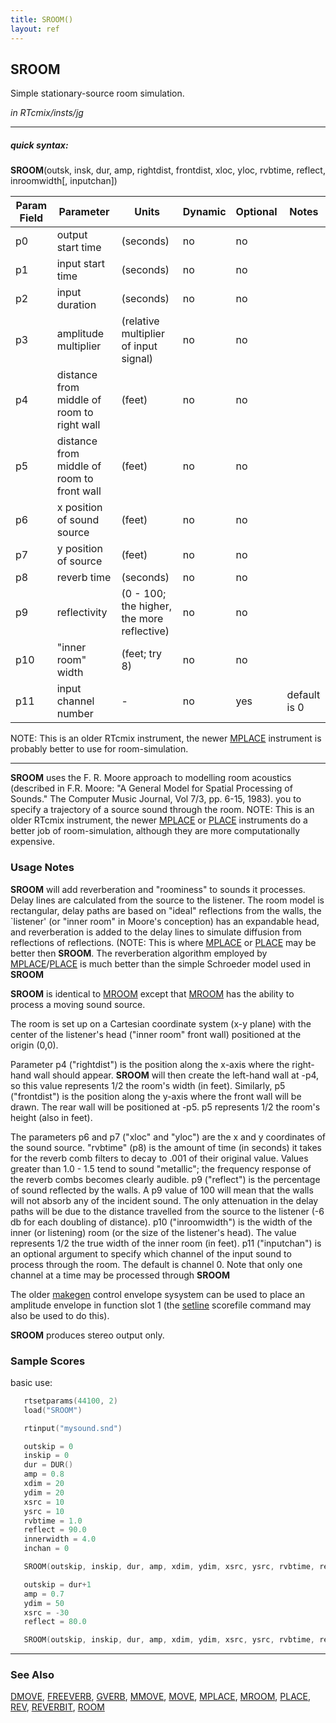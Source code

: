 ```yaml
---
title: SROOM()
layout: ref
---
```


## SROOM

Simple stationary-source room simulation.

*in RTcmix/insts/jg*  
  

-----

##### quick syntax:

**SROOM**(outsk, insk, dur, amp, rightdist, frontdist, xloc, yloc,
rvbtime, reflect, inroomwidth\[, inputchan\])


Param Field	| Parameter | Units | Dynamic | Optional | Notes
----------- | --------- | ----- | -------- | --------- | ---------
p0 | output start time | (seconds) | no | no | 
p1 | input start time | (seconds) | no | no | 
p2 | input duration | (seconds) | no | no | 
p3 | amplitude multiplier | (relative multiplier of input signal) | no | no | 
p4 | distance from middle of room to right wall | (feet) | no | no | 
p5 | distance from middle of room to front wall | (feet) | no | no | 
p6 | x position of sound source | (feet) | no | no | 
p7 | y position of source | (feet) | no | no | 
p8 | reverb time | (seconds) | no | no | 
p9 | reflectivity | (0 - 100; the higher, the more reflective) | no | no | 
p10 | "inner room" width | (feet; try 8) | no | no | 
p11 | input channel number |  -  | no | yes | default is 0 | 


NOTE: This is an older RTcmix instrument, the newer
[MPLACE](MPLACE.html) instrument is probably better to use for
room-simulation.  
  

-----

  
**SROOM** uses the F. R. Moore approach to modelling room acoustics
(described in F.R. Moore: "A General Model for Spatial Processing of
Sounds." The Computer Music Journal, Vol 7/3, pp. 6-15, 1983). you to
specify a trajectory of a source sound through the room. NOTE: This is
an older RTcmix instrument, the newer [MPLACE](MPLACE.html) or
[PLACE](PLACE.html) instruments do a better job of room-simulation,
although they are more computationally expensive.
<span id="usage_notes"></span>

### Usage Notes

**SROOM** will add reverberation and "roominess" to sounds it processes.
Delay lines are calculated from the source to the listener. The room
model is rectangular, delay paths are based on "ideal" reflections from
the walls, the \`listener' (or "inner room" in Moore's conception) has
an expandable head, and reverberation is added to the delay lines to
simulate diffusion from reflections of reflections. (NOTE: This is where
[MPLACE](MPLACE.html) or [PLACE](PLACE.html) may be better then
**SROOM**. The reverberation algorithm employed by
[MPLACE](MPLACE.html)/[PLACE](PLACE.html) is much better than the simple
Schroeder model used in **SROOM**

**SROOM** is identical to [MROOM](MROOM.html) except that
[MROOM](MROOM.html) has the ability to process a moving sound source.

The room is set up on a Cartesian coordinate system (x-y plane) with the
center of the listener's head ("inner room" front wall) positioned at
the origin (0,0).

Parameter p4 ("rightdist") is the position along the x-axis where the
right-hand wall should appear. **SROOM** will then create the left-hand
wall at -p4, so this value represents 1/2 the room's width (in feet).
Similarly, p5 ("frontdist") is the position along the y-axis where the
front wall will be drawn. The rear wall will be positioned at -p5. p5
represents 1/2 the room's height (also in feet).

The parameters p6 and p7 ("xloc" and "yloc") are the x and y coordinates
of the sound source. "rvbtime" (p8) is the amount of time (in seconds)
it takes for the reverb comb filters to decay to .001 of their original
value. Values greater than 1.0 - 1.5 tend to sound "metallic"; the
frequency response of the reverb combs becomes clearly audible. p9
("reflect") is the percentage of sound reflected by the walls. A p9
value of 100 will mean that the walls will not absorb any of the
incident sound. The only attenuation in the delay paths will be due to
the distance travelled from the source to the listener (-6 db for each
doubling of distance). p10 ("inroomwidth") is the width of the inner (or
listening) room (or the size of the listener's head). The value
represents 1/2 the true width of the inner room (in feet). p11
("inputchan") is an optional argument to specify which channel of the
input sound to process through the room. The default is channel 0. Note
that only one channel at a time may be processed through **SROOM**

The older [makegen](../scorefile/makegen.html) control envelope sysystem
can be used to place an amplitude envelope in function slot 1 (the
[setline](../scorefile/setline.html) scorefile command may also be used
to do this).

**SROOM** produces stereo output only.

### Sample Scores

basic use:

```cpp
   rtsetparams(44100, 2)
   load("SROOM")

   rtinput("mysound.snd")

   outskip = 0
   inskip = 0
   dur = DUR()
   amp = 0.8
   xdim = 20
   ydim = 20
   xsrc = 10
   ysrc = 10
   rvbtime = 1.0
   reflect = 90.0
   innerwidth = 4.0
   inchan = 0

   SROOM(outskip, inskip, dur, amp, xdim, ydim, xsrc, ysrc, rvbtime, reflect, innerwidth, inchan)

   outskip = dur+1
   amp = 0.7
   ydim = 50
   xsrc = -30
   reflect = 80.0

   SROOM(outskip, inskip, dur, amp, xdim, ydim, xsrc, ysrc, rvbtime, reflect, innerwidth, inchan)
```

  

-----

### See Also

[DMOVE](DMOVE.html), [FREEVERB](FREEVERB.html), [GVERB](GVERB.html),
[MMOVE](MMOVE.html), [MOVE](MOVE.html), [MPLACE](MPLACE.html),
[MROOM](MROOM.html), [PLACE](PLACE.html), [REV](REV.html),
[REVERBIT](REVERBIT.html), [ROOM](ROOM.html)
